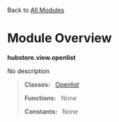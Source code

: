 Back to [All Modules](https://github.com/pyrustic/hubstore/blob/master/docs/modules/README.md#readme)

# Module Overview

**hubstore.view.openlist**
 
No description

> **Classes:** &nbsp; [Openlist](https://github.com/pyrustic/hubstore/blob/master/docs/modules/content/hubstore.view.openlist/content/classes/Openlist.md#class-openlist)
>
> **Functions:** &nbsp; None
>
> **Constants:** &nbsp; None
